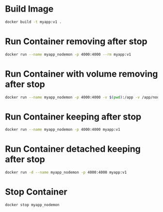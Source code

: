 # Build Image

```bash
docker build -t myapp:v1 .
```

# Run Container removing after stop

```bash
docker run --name myapp_nodemon -p 4000:4000 --rm myapp:v1
```

# Run Container with volume removing after stop

```bash
docker run --name myapp_nodemon -p 4000:4000 -v $(pwd):/app -v /app/node_modules --rm myapp:v1
```

# Run Container keeping after stop

```bash
docker run --name myapp_nodemon -p 4000:4000 myapp:v1
```

# Run Container detached keeping after stop

```bash
docker run -d --name myapp_nodemon -p 4000:4000 myapp:v1
```

# Stop Container

```bash
docker stop myapp_nodemon
```